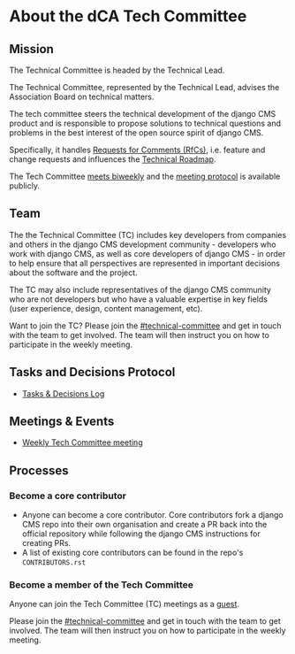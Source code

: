 # About the dCA Tech Committee

## Mission

The Technical Committee is headed by the Technical Lead. 

The Technical Committee, represented by the Technical Lead, advises the Association Board on technical matters. 

The tech committee steers the technical development of the django CMS product and is responsible to propose solutions to technical questions and problems in the best interest of the open source spirit of django CMS. 

Specifically, it handles [Requests for Comments (RfCs)](https://github.com/django-cms/django-cms/discussions), i.e. feature and change requests and influences the [Technical Roadmap](https://www.django-cms.org/en/roadmap/).

The Tech Committee [meets biweekly](/tech-committee/weekly-tech-committee-meeting.md) and the [meeting protocol](/tech-committee/tasks-and-decisions-log.md) is available publicly.

## Team

The the Technical Committee (TC) includes key developers from companies and others in the django CMS development community - developers who work with django CMS, as well as core developers of django CMS - in order to help ensure that all perspectives are represented in important decisions about the software and the project.

The TC may also include representatives of the django CMS community who are not developers but who have a valuable expertise in key fields (user experience, design, content management, etc).

Want to join the TC? Please join the [#technical-committee](https://discord-tech-committee-channel.django-cms.org) and get in touch with the team to get involved. The team will then instruct you on how to participate in the weekly meeting.



## Tasks and Decisions Protocol

- [Tasks & Decisions Log](/tech-committee/tasks-and-decisions-log.md)

## Meetings & Events

- [Weekly Tech Committee meeting](/tech-committee/weekly-tech-committee-meeting.md)


## Processes

### Become a core contributor
- Anyone can become a core contributor. Core contributors fork a django CMS repo into their own organisation and create a PR back into the official repository while following the django CMS instructions for creating PRs.
- A list of existing core contributors can be found in the repo's `CONTRIBUTORS.rst`

### Become a member of the Tech Committee

Anyone can join the Tech Committee (TC) meetings as a [guest](/tech-committee/weekly-tech-committee-meeting.md).

Please join the [#technical-committee](https://discord-tech-committee-channel.django-cms.org) and get in touch with the team to get involved. The team will then instruct you on how to participate in the weekly meeting.


